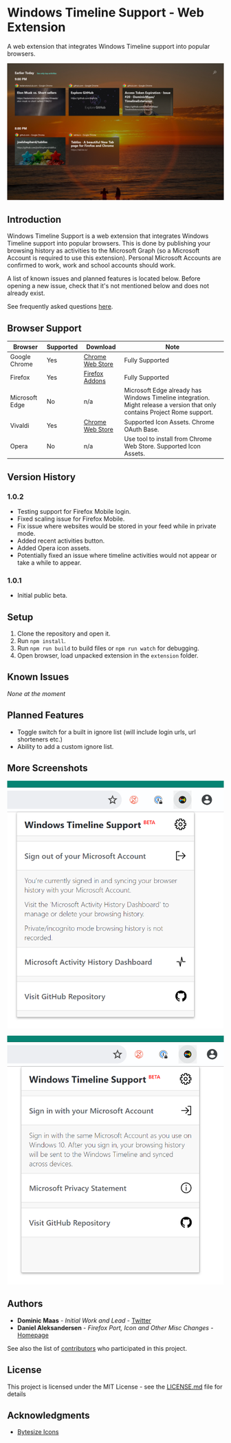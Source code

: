 # Windows Timeline Support - Web Extension

A web extension that integrates Windows Timeline support into popular browsers.

![Timeline Image](extension/images/store/timeline.png)

## Introduction

Windows Timeline Support is a web extension that integrates Windows Timeline support into popular browsers. This is done by publishing your browsing history as activities to the Microsoft Graph (so a Microsoft Account is required to use this extension). Personal Microsoft Accounts are confirmed to work, work and school accounts should work.

A list of known issues and planned features is located below. Before opening a new issue, check that it's not mentioned below and does not already exist.

See frequently asked questions [here](FAQ.md).

## Browser Support

|Browser|Supported|Download|Note|
|--|--|--|--|
|Google Chrome|Yes|[Chrome Web Store](https://chrome.google.com/webstore/detail/windows-timeline-support/meokcjmjkobffcgldbjjklmaaediikdj)|Fully Supported|
|Firefox|Yes|[Firefox Addons](https://addons.mozilla.org/en-GB/firefox/addon/windows-timeline-support/)|Fully Supported|
|Microsoft Edge|No|n/a|Microsoft Edge already has Windows Timeline integration. Might release a version that only contains Project Rome support.|
|Vivaldi| Yes |[Chrome Web Store](https://chrome.google.com/webstore/detail/windows-timeline-support/meokcjmjkobffcgldbjjklmaaediikdj)|Supported Icon Assets. Chrome OAuth Base.|
|Opera|No|n/a| Use tool to install from Chrome Web Store. Supported Icon Assets.|

## Version History

### 1.0.2

* Testing support for Firefox Mobile login.
* Fixed scaling issue for Firefox Mobile.
* Fix issue where websites would be stored in your feed while in private mode.
* Added recent activities button.
* Added Opera icon assets.
* Potentially fixed an issue where timeline activities would not appear or take a while to appear.

### 1.0.1

* Initial public beta.

## Setup

1. Clone the repository and open it.
2. Run `npm install`.
3. Run `npm run build` to build files or `npm run watch` for debugging.
4. Open browser, load unpacked extension in the `extension` folder.

## Known Issues

*None at the moment*

## Planned Features

- Toggle switch for a built in ignore list (will include login urls, url shorteners etc.)
- Ability to add a custom ignore list.

## More Screenshots

![Signed In](extension/images/store/signed-in.png)

![Signed Out](extension/images/store/signed-out.png)

## Authors

- **Dominic Maas** - *Initial Work and Lead* - [Twitter](https://twitter.com/dominicjmaas)
- **Daniel Aleksandersen** - *Firefox Port, Icon and Other Misc Changes* - [Homepage](https://www.daniel.priv.no/)

See also the list of [contributors](https://github.com/DominicMaas/TimelineExtension/graphs/contributors) who participated in this project.

## License

This project is licensed under the MIT License - see the [LICENSE.md](LICENSE.md) file for details

## Acknowledgments

- [Bytesize Icons](https://github.com/danklammer/bytesize-icons)
